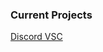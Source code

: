 ### Current Projects

<a href="https://ACTICdev.github.io/discord-vsc-theme/discord-vsc.theme.css">Discord VSC</a>
